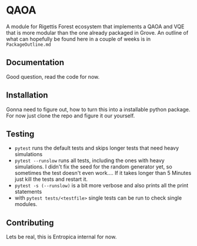 # QAOA
A module for Rigettis Forest ecosystem that implements a QAOA and VQE that is more modular than the one already packaged in Grove. An outline of what can hopefully be found here in a couple of weeks is in `PackageOutline.md`

## Documentation
Good question, read the code for now.

## Installation
Gonna need to figure out, how to turn this into a installable python package. For now just clone the repo and figure it our yourself.

## Testing
 - `pytest` runs the default tests and skips longer tests that need heavy simulations
 - `pytest --runslow` runs all tests, including the ones with heavy simulations. I didn't fix the seed for the random generator yet, so sometimes the test doesn't even work.... If it takes longer than 5 Minutes just kill the tests and restart it.
 - `pytest -s (--runslow)` is a bit more verbose and also prints all the print statements
 - with `pytest tests/<testfile>` single tests can be run to check single modules.

## Contributing
Lets be real, this is Entropica internal for now.
